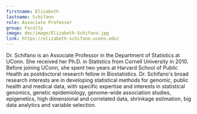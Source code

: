 ```yaml
---
firstname: Elizabeth
lastname: Schifano
role: Associate Professor
group: Faculty
image: doc/image/Elizabeth-Schifano.jpg
link: https://elizabeth-schifano.uconn.edu/
---
```


Dr. Schifano is an Associate Professor in the Department of Statistics
at UConn. She received her Ph.D. in Statistics from Cornell University
in 2010. Before joining UConn, she spent two years at Harvard School
of Public Health as postdoctoral research fellow in Biostatistics. Dr.
Schifano's broad research interests are in developing statistical
methods for genomic, public health and medical data, with specific
expertise and interests in statistical genomics, genetic epidemiology,
genome-wide association studies, epigenetics, high dimensional and
correlated data, shrinkage estimation, big data analytics and variable
selection.